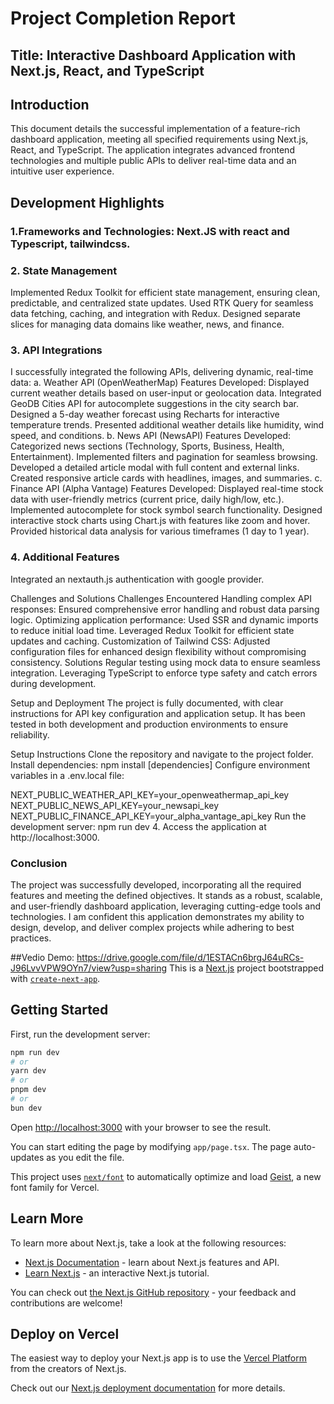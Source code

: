 # Project Completion Report
## Title: Interactive Dashboard Application with Next.js, React, and TypeScript

## Introduction
This document details the successful implementation of a feature-rich dashboard application, meeting all specified requirements using Next.js, React, and TypeScript. The application integrates advanced frontend technologies and multiple public APIs to deliver real-time data and an intuitive user experience.

## Development Highlights
### 1.Frameworks and Technologies: Next.JS with react and Typescript, tailwindcss.



### 2. State Management
Implemented Redux Toolkit for efficient state management, ensuring clean, predictable, and centralized state updates.
Used RTK Query for seamless data fetching, caching, and integration with Redux.
Designed separate slices for managing data domains like weather, news, and finance.

### 3. API Integrations
I successfully integrated the following APIs, delivering dynamic, real-time data:
a. Weather API (OpenWeatherMap)
Features Developed:
Displayed current weather details based on user-input or geolocation data.
Integrated GeoDB Cities API for autocomplete suggestions in the city search bar.
Designed a 5-day weather forecast using Recharts for interactive temperature trends.
Presented additional weather details like humidity, wind speed, and conditions.
b. News API (NewsAPI)
Features Developed:
Categorized news sections (Technology, Sports, Business, Health, Entertainment).
Implemented filters and pagination for seamless browsing.
Developed a detailed article modal with full content and external links.
Created responsive article cards with headlines, images, and summaries.
c. Finance API (Alpha Vantage)
Features Developed:
Displayed real-time stock data with user-friendly metrics (current price, daily high/low, etc.).
Implemented autocomplete for stock symbol search functionality.
Designed interactive stock charts using Chart.js with features like zoom and hover.
Provided historical data analysis for various timeframes (1 day to 1 year).

### 4. Additional Features
Integrated an nextauth.js authentication with google provider.

Challenges and Solutions
Challenges Encountered
Handling complex API responses:
Ensured comprehensive error handling and robust data parsing logic.
Optimizing application performance:
Used SSR and dynamic imports to reduce initial load time.
Leveraged Redux Toolkit for efficient state updates and caching.
Customization of Tailwind CSS:
Adjusted configuration files for enhanced design flexibility without compromising consistency.
Solutions
Regular testing using mock data to ensure seamless integration.
Leveraging TypeScript to enforce type safety and catch errors during development.

Setup and Deployment
The project is fully documented, with clear instructions for API key configuration and application setup.
It has been tested in both development and production environments to ensure reliability.

Setup Instructions
Clone the repository and navigate to the project folder.
           Install dependencies:
           npm install [dependencies]
Configure environment variables in a .env.local file:

NEXT_PUBLIC_WEATHER_API_KEY=your_openweathermap_api_key
NEXT_PUBLIC_NEWS_API_KEY=your_newsapi_key
NEXT_PUBLIC_FINANCE_API_KEY=your_alpha_vantage_api_key
Run the development server:
      npm run dev
      4.  Access the application at http://localhost:3000.

### Conclusion
The project was successfully developed, incorporating all the required features and meeting the defined objectives. It stands as a robust, scalable, and user-friendly dashboard application, leveraging cutting-edge tools and technologies.
I am confident this application demonstrates my ability to design, develop, and deliver complex projects while adhering to best practices.

##Vedio Demo:
https://drive.google.com/file/d/1ESTACn6brgJ64uRCs-J96LvvVPW9OYn7/view?usp=sharing
This is a [Next.js](https://nextjs.org) project bootstrapped with [`create-next-app`](https://nextjs.org/docs/app/api-reference/cli/create-next-app).

## Getting Started

First, run the development server:

```bash
npm run dev
# or
yarn dev
# or
pnpm dev
# or
bun dev
```

Open [http://localhost:3000](http://localhost:3000) with your browser to see the result.

You can start editing the page by modifying `app/page.tsx`. The page auto-updates as you edit the file.

This project uses [`next/font`](https://nextjs.org/docs/app/building-your-application/optimizing/fonts) to automatically optimize and load [Geist](https://vercel.com/font), a new font family for Vercel.

## Learn More

To learn more about Next.js, take a look at the following resources:

- [Next.js Documentation](https://nextjs.org/docs) - learn about Next.js features and API.
- [Learn Next.js](https://nextjs.org/learn) - an interactive Next.js tutorial.

You can check out [the Next.js GitHub repository](https://github.com/vercel/next.js) - your feedback and contributions are welcome!

## Deploy on Vercel

The easiest way to deploy your Next.js app is to use the [Vercel Platform](https://vercel.com/new?utm_medium=default-template&filter=next.js&utm_source=create-next-app&utm_campaign=create-next-app-readme) from the creators of Next.js.

Check out our [Next.js deployment documentation](https://nextjs.org/docs/app/building-your-application/deploying) for more details.
